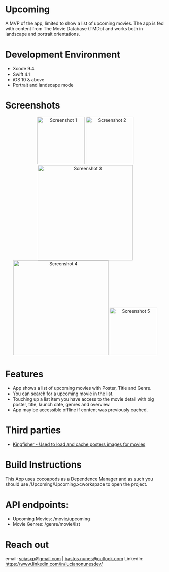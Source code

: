 # Upcoming

 A MVP of the app, limited to show a list of upcoming movies. The app is fed with content from The Movie Database (TMDb) and works both in landscape and portrait orientations.

# Development Environment
<ul>
<li> Xcode 9.4 </li>
<li> Swift 4.1 </li>
<li> iOS 10 & above </li>
<li> Portrait and landscape mode </li>
</ul>

# Screenshots
<center>
  <img src="/Screenshots/screenshot1" alt="Screenshot 1" border="0" style="width: 150px;">
  <img src="/Screenshots/screenshot2" alt="Screenshot 2" border="0" style="width: 150px;">
  <img src="/Screenshots/screenshot3" alt="Screenshot 3" border="0" style="width: 300px;">
  <img src="/Screenshots/screenshot4" alt="Screenshot 4" border="0" style="width: 300px;">
  <img src="/Screenshots/screenshot5" alt="Screenshot 5" border="0" style="width: 150px;">
</center>

# Features
<ul>
<li> App shows a list of upcoming movies with Poster, Title and Genre.</li>
<li> You can search for a upcoming movie in the list.</li>
<li> Touching up a list item you have access to the movie detail with big poster, title, launch date, genres and overview.</li>
<li> App may be accessible offline if content was previously cached.</li>
</ul>

# Third parties
<ul>
<li> <a href ="https://github.com/onevcat/Kingfisher">Kingfisher - Used to load and cache posters images for movies</a> </li>
</ul>

# Build Instructions
This App uses cocoapods as a Dependence Manager and as such you should use /Upcoming/Upcoming.xcworkspace to open the project.

# API endpoints: 
<ul>
<li>Upcoming Movies: /movie/upcoming</li>
<li>Movie Genres: /genre/movie/list</li>
</ul>

# Reach out
email: sciasxp@gmail.com | bastos.nunes@outlook.com
LinkedIn:  https://www.linkedin.com/in/lucianonunesdev/